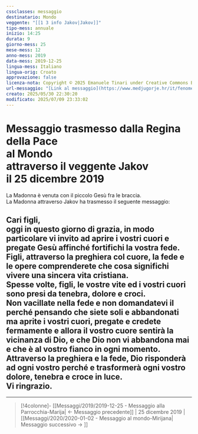 ```yaml
---
cssclasses: messaggio
destinatario: Mondo
veggente: "[[1 3 info Jakov|Jakov]]"
tipo-mess: annuale
inizio: 14:25
durata: 9
giorno-mess: 25
mese-mess: 12
anno-mess: 2019
data-mess: 2019-12-25
lingua-mess: Italiano
lingua-orig: Croato
approvazione: false
licenza-nota: Copyright © 2025 Emanuele Tinari under Creative Commons BY-NC-SA 4.0 https://creativecommons.org/licenses/by-nc-sa/4.0/
url-messaggio: "[Link al messaggio](https://www.medjugorje.hr/it/fenomeno-di-medjugorje/apparizioni-annuali/)"
creato: 2025/05/30 22:30:20
modificato: 2025/07/09 23:33:02
---
```


# Messaggio trasmesso dalla Regina della Pace<br>al Mondo<br>attraverso il veggente Jakov<br>il 25 dicembre 2019

La Madonna è venuta con il piccolo Gesù fra le braccia.<br>La Madonna attraverso Jakov ha trasmesso il seguente messaggio:
## Cari figli,<br>oggi in questo giorno di grazia, in modo particolare vi invito ad aprire i vostri cuori e pregate Gesù affinché fortifichi la vostra fede.<br>Figli, attraverso la preghiera col cuore, la fede e le opere comprenderete che cosa significhi vivere una sincera vita cristiana.<br>Spesse volte, figli, le vostre vite ed i vostri cuori sono presi da tenebra, dolore e croci.<br>Non vacillate nella fede e non domandatevi il perché pensando che siete soli e abbandonati ma aprite i vostri cuori, pregate e credete fermamente e allora il vostro cuore sentirà la vicinanza di Dio, e che Dio non vi abbandona mai e che è al vostro fianco in ogni momento.<br>Attraverso la preghiera e la fede, Dio risponderà ad ogni vostro perché e trasformerà ogni vostro dolore, tenebra e croce in luce.<br>Vi ringrazio.

***

> [!4colonne]- [[Messaggi/2019/2019-12-25 - Messaggio alla Parrocchia-Marija| ← Messaggio precedente]] | 25 dicembre 2019 | [[Messaggi/2020/2020-01-02 - Messaggio al mondo-Mirijana| Messaggio successivo → ]]
